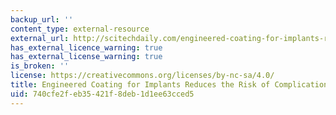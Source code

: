 ```yaml
---
backup_url: ''
content_type: external-resource
external_url: http://scitechdaily.com/engineered-coating-for-implants-reduces-the-risk-of-complications/
has_external_licence_warning: true
has_external_license_warning: true
is_broken: ''
license: https://creativecommons.org/licenses/by-nc-sa/4.0/
title: Engineered Coating for Implants Reduces the Risk of Complications
uid: 740cfe2f-eb35-421f-8deb-1d1ee63cced5
---
```


